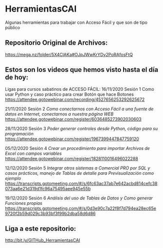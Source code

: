 # HerramientasCAI
Algunas herramientas para trabajar con Acceso Fácil y que son de tipo público

## Repositorio Original de Archivos:
https://mega.nz/folder/5X4ClAKa#OJpJWwKrYDy2PoRAfosFtQ


## Estos son los videos que hemos visto hasta el día de hoy:

Ligas para cursos sabatinos de ACCESO FÁCIL:
16/11/2020 Sesión 1 Como usar Python y caso práctico para crear Botón que hace Botones
https://attendee.gotowebinar.com/recording/4527656253292625672

21/11/2020 Sesión 2 *Como conectarnos con Acceso Fácil a una fuente de datos en Internet, conectarnos a nuestra página WEB*
https://attendee.gotowebinar.com/register/6036485273902030603

28/11/2020 Sesión 3 *Poder generar controles desde Python, código para su programación*
https://attendee.gotowebinar.com/register/1967399447847759120

05/12/2020 Sesión 4 *Crear un procedimiento para importar Archivos de Excel con campos variables*
https://attendee.gotowebinar.com/register/1828110016496022288

12/12/2020 Sesión 5 *Integrar otros sistemas a Comercial PRO por SQL y casos prácticos, manejo de Tablas de detalle para Previsualización como ejemplo*
https://transcripts.gotomeeting.com/#/s/6fc63ac37ab7e642acbd814cefc38073aa6e21d319d1fc96a75495aee945e55b

19/12/2020 Sesión 6 *Análisis del uso de Tablas de Datos y Como generar Funciones propias*
https://transcripts.gotomeeting.com/#/s/0d3e90c7a22f8f7d794ea28ec65e9720f2b59d029c3b93bf3f99b2dba58d6d86

## Liga a este repositorio:
http://bit.ly/GITHub_HerramientasCAI
